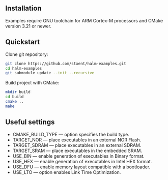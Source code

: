 Installation
------------

Examples require GNU toolchain for ARM Cortex-M processors and CMake version 3.21 or newer.

Quickstart
----------

Clone git repository:

```sh
git clone https://github.com/stxent/halm-examples.git
cd halm-examples
git submodule update --init --recursive
```

Build project with CMake:

```sh
mkdir build
cd build
cmake ..
make
```

Useful settings
---------------

* CMAKE_BUILD_TYPE — option specifies the build type.
* TARGET_NOR — place executables in an external NOR Flash.
* TARGET_SDRAM — place executables in an external SDRAM.
* TARGET_SRAM — place executables in the embedded SRAM.
* USE_BIN — enable generation of executables in Binary format.
* USE_HEX — enable generation of executables in Intel HEX format.
* USE_DFU — enable memory layout compatible with a bootloader.
* USE_LTO — option enables Link Time Optimization.
